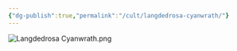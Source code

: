 ```yaml
---
{"dg-publish":true,"permalink":"/cult/langdedrosa-cyanwrath/"}
---
```





![Langdedrosa Cyanwrath.png](/img/user/Pictures/Langdedrosa%20Cyanwrath.png)
